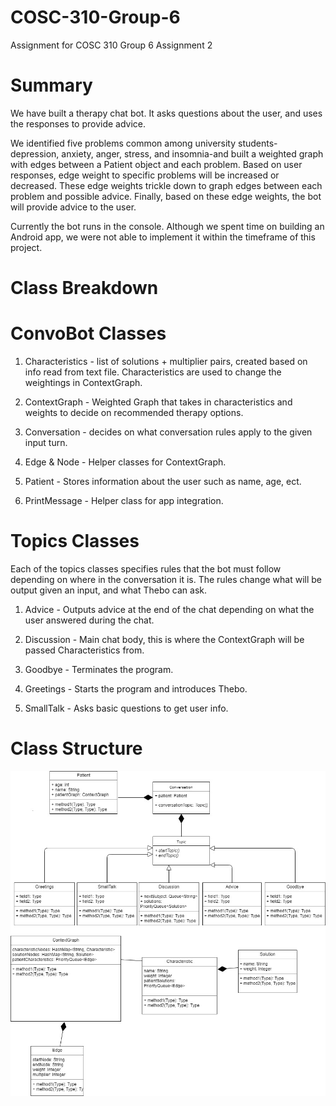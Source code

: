 # COSC-310-Group-6
Assignment for COSC 310 Group 6 Assignment 2

# Summary
We have built a therapy chat bot. It asks questions about the user, and uses the responses to provide advice.

We identified five problems common among university students-depression, anxiety, anger, stress, and insomnia-and built a weighted graph with edges between a Patient object and each problem. Based on user responses, edge weight to specific problems will be increased or decreased. These edge weights trickle down to graph edges between each problem and possible advice. Finally, based on these edge weights, the bot will provide advice to the user.

Currently the bot runs in the console. Although we spent time on building an Android app, we were not able to implement it within the timeframe of this project.

# Class Breakdown

# ConvoBot Classes
1) Characteristics - list of solutions  + multiplier pairs, created based on info read from text file. Characteristics are used to change the weightings in ContextGraph.

2) ContextGraph - Weighted Graph that takes in characteristics and weights to decide on recommended therapy options.

3) Conversation - decides on what conversation rules apply to the given input turn.

4) Edge & Node - Helper classes for ContextGraph.

5) Patient - Stores information about the user such as name, age, ect.

6) PrintMessage - Helper class for app integration.

# Topics Classes
 Each of the topics classes specifies rules that the bot must follow depending on where in the conversation it is. The rules change what will be output given an input, and what Thebo can ask. 
 1) Advice - Outputs advice at the end of the chat depending on what the user answered during the chat.
 
 2) Discussion - Main chat body, this is where the ContextGraph will be passed Characteristics from.
 
 3) Goodbye - Terminates the program.
 
 4) Greetings - Starts the program and introduces Thebo.
 
 5) SmallTalk - Asks basic questions to get user info.
  


# Class Structure

![UML diagram](https://github.com/hmehain/COSC-310-Group-6/blob/master/chatbot%20UML%202.jpg)


